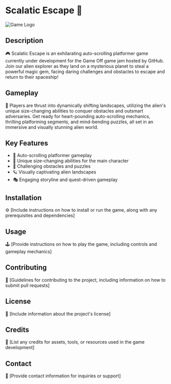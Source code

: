 # Scalatic Escape 🚀

![Game Logo](link_to_logo_image)

## Description

🎮 Scalatic Escape is an exhilarating auto-scrolling platformer game currently under development for the Game Off game jam hosted by GitHub. Join our alien explorer as they land on a mysterious planet to steal a powerful magic gem, facing daring challenges and obstacles to escape and return to their spaceship!

## Gameplay

👾 Players are thrust into dynamically shifting landscapes, utilizing the alien's unique size-changing abilities to conquer obstacles and outsmart adversaries. Get ready for heart-pounding auto-scrolling mechanics, thrilling platforming segments, and mind-bending puzzles, all set in an immersive and visually stunning alien world.

## Key Features

- 🌟 Auto-scrolling platformer gameplay
- 🔄 Unique size-changing abilities for the main character
- 🧩 Challenging obstacles and puzzles
- 🪐 Visually captivating alien landscapes
- 🎭 Engaging storyline and quest-driven gameplay

## Installation

⚙️ [Include instructions on how to install or run the game, along with any prerequisites and dependencies]

## Usage

🕹️ [Provide instructions on how to play the game, including controls and gameplay mechanics]

## Contributing

🤝 [Guidelines for contributing to the project, including information on how to submit pull requests]

## License

📜 [Include information about the project's license]

## Credits

🙌 [List any credits for assets, tools, or resources used in the game development]

## Contact

📧 [Provide contact information for inquiries or support]